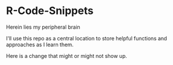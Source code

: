 # R-Code-Snippets
Herein lies my peripheral brain

I'll use this repo as a central location to store helpful functions and approaches as I learn them.

Here is a change that might or might not show up.
